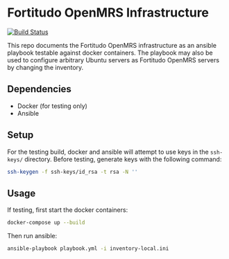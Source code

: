 # Fortitudo OpenMRS Infrastructure

[![Build Status](https://travis-ci.org/fortitudoinc/fortitudoinc-ansible.svg?branch=master)](https://travis-ci.org/fortitudoinc/fortitudoinc-ansible)

This repo documents the Fortitudo OpenMRS infrastructure as an ansible playbook testable against docker containers. The playbook may also be used to configure arbitrary Ubuntu servers as Fortitudo OpenMRS servers by changing the inventory.

## Dependencies
- Docker (for testing only)
- Ansible

## Setup

For the testing build, docker and ansible will attempt to use keys in the `ssh-keys/` directory. Before testing, generate keys with the following command:

```bash
ssh-keygen -f ssh-keys/id_rsa -t rsa -N ''
```

## Usage

If testing, first start the docker containers:
```bash
docker-compose up --build
```
Then run ansible:
```bash
ansible-playbook playbook.yml -i inventory-local.ini
```
